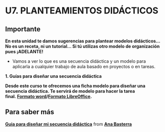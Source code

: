 # U7. PLANTEAMIENTOS DIDÁCTICOS

## Importante

**En esta unidad te damos sugerencias para plantear modelos didácticos... No es un receta, ni un tutorial... Si tú utilizas otro modelo de organización pues ¡ADELANTE!**

*   Vamos a ver lo que es una secuencia didáctica y un modelo para aplicarla a cualquier trabajo de aula basado en proyectos o en tareas.

**1\. Guías para diseñar una secuencia didáctica**

**Desde este curso te ofrecemos una ficha modelo para diseñar una secuencia didáctica. Te servirá de modelo para hacer la tarea final. [Formato word](http://catedu.es/materialesaularagon2013/imagen/secuencia.doc)/[Formato LibreOffice](http://catedu.es/materialesaularagon2013/imagen/secuencia.odt).**

## Para saber más

**[Guia para diseñar mi secuencia didáctica](https://www.slideshare.net/AnaBasterra/guia-para-disear-mi-secuencia-didctica "Guia para diseñar mi secuencia didáctica")** from **[Ana Basterra](http://www.slideshare.net/AnaBasterra)**

